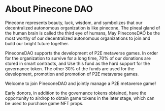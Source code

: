 # About Pinecone DAO

Pinecone represents beauty, luck, wisdom, and symbolizes that our decentralized autonomous organization is like pinecone, The pineal gland of the human brain is called the third eye of humans, May PineconeDAO be the most worthy of our decentralized autonomous organizations to join and build our bright future together.

PineconeDAO supports the development of P2E metaverse games. In order for the organization to survive for a long time, 70% of our donations are stored in smart contracts, and Use this fund as the hard support for the governance token. The other 30% of the funds are used for the development, promotion and promotion of P2E metaverse games.

Welcome to join PineconeDAO and jointly manage a P2E metaverse game!

Early donors, in addition to the governance tokens obtained, have the opportunity to airdrop to obtain game tokens in the later stage, which can be used to purchase game NFT props.
